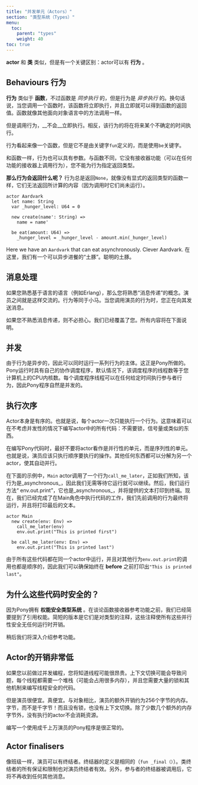 ```yaml
---
title: "并发单元（Actors）"
section: "类型系统（Types）"
menu:
  toc:
    parent: "types"
    weight: 40
toc: true
---
```


<!-- An __actor__ is similar to a __class__, but with one critical difference: an actor can have __behaviours__. -->
__actor__ 和 __类__ 类似，但是有一个关键区别：actor可以有 __行为__ 。

## Behaviours 行为

<!-- A __behaviour__ is like a __function__, except that functions are _synchronous_ and behaviours are _asynchronous_. In other words, when you call a function, the body of the function is executed immediately, and the result of the call is the result of the body of the function. This is just like method invocation in any other object-oriented language. -->
__行为__ 类似于 __函数__，不过函数是 _同步执行_ 的，但是行为是 _异步执行_ 的。换句话说，当您调用一个函数时，该函数将立即执行，并且立即就可以得到函数的返回值。函数就像其他面向对象语言中的方法调用一样。

<!-- But when you call a behaviour, the body is __not__ executed immediately. Instead, the body of the behaviour will execute at some indeterminate time in the future. -->
但是调用行为，__不会__立即执行。相反，该行为的将在将来某个不确定的时间执行。

<!-- A behaviour looks like a function, but instead of being introduced with the keyword `fun`, it is introduced with the keyword `be`. -->
行为看起来像一个函数，但是它不是由关键字`fun`定义的，而是使用`be`关键字。

<!-- Like a function, a behaviour can have parameters. Unlike a function, it doesn't have a receiver capability (a behaviour can be called on a receiver of any capability) and you can't specify a return type. -->
和函数一样，行为也可以具有参数。与函数不同，它没有接收器功能（可以在任何功能的接收器上调用行为），您不能为行为指定返回类型。

<!-- __So what does a behaviour return?__ Behaviours always return `None`, like a function without explicit result type, because they can't return something they calculate (since they haven't run yet). -->
__那么行为会返回什么呢？__ 行为总是返回`None`，就像没有显式的返回类型的函数一样，它们无法返回所计算的内容（因为调用时它们尚未运行）。

```pony
actor Aardvark
  let name: String
  var _hunger_level: U64 = 0

  new create(name': String) =>
    name = name'

  be eat(amount: U64) =>
    _hunger_level = _hunger_level - amount.min(_hunger_level)
```

Here we have an `Aardvark` that can eat asynchronously. Clever Aardvark.
在这里，我们有一个可以异步进餐的“土豚”。聪明的土豚。

<!-- ## Message Passing  -->
## 消息处理

<!-- If you are familiar with actor-based languages like Erlang, you are familiar with the concept of "message passing". It's how actors communicate with one another. Behaviours are the Pony equivalent. When you call a behavior on an actor, you are sending it a message. -->
如果您熟悉基于语言的语言（例如Erlang），那么您将熟悉“消息传递”的概念。演员之间就是这样交流的。行为等同于小马。当您调用演员的行为时，您正在向其发送消息。

<!-- If you aren't familiar with message passing, don't worry about it. We've got you covered. All will be explained below. -->
如果您不熟悉消息传递，则不必担心。我们已经覆盖了您。所有内容将在下面说明。

<!-- ## Concurrent -->
## 并发

<!-- Since behaviours are asynchronous, it's ok to run the body of a bunch of behaviours at the same time. This is exactly what Pony does. The Pony runtime has its own cooperative scheduler, which by default has a number of threads equal to the number of CPU cores on your machine. Each scheduler thread can be executing an actor behaviour at any given time, so Pony programs are naturally concurrent. -->
由于行为是异步的，因此可以同时运行一系列行为的主体。这正是Pony所做的。 Pony运行时具有自己的协作调度程序，默认情况下，该调度程序的线程数等于您计算机上的CPU内核数。每个调度程序线程可以在任何给定时间执行参与者行为，因此Pony程序自然是并发的。

<!-- ## Sequential -->
## 执行次序

<!-- Actors themselves, however, are sequential. That is, each actor will only execute one behaviour at a time. This means all the code in an actor can be written without caring about concurrency: no need for locks or semaphores or anything like that. -->
Actor本身是有序的。也就是说，每个actor一次只能执行一个行为。这意味着可以在不考虑并发性的情况下编写actor中的所有代码：不需要锁，信号量或类似的东西。

<!-- When you're writing Pony code, it's nice to think of actors not as a unit of parallelism, but as a unit of sequentiality. That is, an actor should do only what _has_ to be done sequentially. Anything else can be broken out into another actor, making it automatically parallel. -->
在编写Pony代码时，最好不要将actor看作是并行性的单元，而是序列性的单元。也就是说，演员应该只执行顺序要执行的操作。其他任何东西都可以分解为另一个actor，使其自动并行。

<!-- In the example below, the `Main` actor calls a behaviour `call_me_later` which, as we know, is _asynchronous_, so we won't wait for it to run before continuing. Then, we run the method `env.out.print`, which is _also asynchronous_, and will print the provided text to the terminal. Now that we've finished executing code inside the `Main` actor, the behaviour we've called earlier will eventually run, and it will print the last text. -->
在下面的示例中，`Main` actor调用了一个行为`call_me_later`，正如我们所知，该行为是_asynchronous_，因此我们无需等待它运行就可以继续。然后，我们运行方法“ env.out.print”，它也是_asynchronous_，并将提供的文本打印到终端。现在，我们已经完成了在Main角色中执行代码的工作，我们先前调用的行为最终将运行，并且将打印最后的文本。

```pony
actor Main
  new create(env: Env) =>
    call_me_later(env)
    env.out.print("This is printed first")

  be call_me_later(env: Env) =>
    env.out.print("This is printed last")
```

<!-- Since all this code runs inside the same actor, and the calls to the other behaviour `env.out.print` are sequential as well, we are guaranteed that `"This is printed first"` is always printed __before__ `"This is printed last"`. -->
由于所有这些代码都在同一个actor中运行，并且对其他行为`env.out.print`的调用也都是顺序的，因此我们可以确保始终在 __before__ 之前打印出`"This is printed last"`。

<!-- ## Why is this safe? -->
## 为什么这些代码时安全的？

<!-- Because of Pony's __capabilities secure type system__. We've mentioned reference capabilities briefly before when talking about function receiver reference capabilities. The short version is that they are annotations on a type that make all this parallelism safe without any runtime overhead. -->
因为Pony拥有 __权能安全类型系统__ 。在谈论函数接收器参考功能之前，我们已经简要提到了引用权能。简短的版本是它们是对类型的注释，这些注释使所有这些并行性安全无任何运行时开销。

<!-- We will cover reference capabilities in depth later. -->
稍后我们将深入介绍参考功能。

<!-- ## Actors are cheap -->
## Actor的开销非常低

<!-- If you've done concurrent programming before, you'll know that threads can be expensive. Context switches can cause problems, each thread needs a stack (which can be a lot of memory), and you need lots of locks and other mechanisms to write thread-safe code. -->
如果您以前做过并发编程，您将知道线程可能很昂贵。上下文切换可能会导致问题，每个线程都需要一个堆栈（可能会占用很多内存），并且您需要大量的锁和其他机制来编写线程安全的代码。

<!-- But actors are cheap. Really cheap. The extra cost of an actor, as opposed to an object, is about 256 bytes of memory. Bytes, not kilobytes! And there are no locks and no context switches. An actor that isn't executing consumes no resources other than the few extra bytes of memory. -->
但是演员很便宜。真便宜。与对象相比，演员的额外开销约为256个字节的内存。字节，而不是千字节！而且没有锁，也没有上下文切换。除了少数几个额外的内存字节外，没有执行的actor不会消耗资源。

<!-- It's pretty normal to write a Pony program that uses hundreds of thousands of actors. -->
编写一个使用成千上万演员的Pony程序是很正常的。

## Actor finalisers

<!-- Like classes, actors can have finalisers. The finaliser definition is the same (`fun _final()`). All guarantees and restrictions for a class finaliser are also valid for an actor finaliser. In addition, an actor will not receive any further message after its finaliser is called. -->
像班级一样，演员可以有终结者。终结器的定义是相同的（`fun _final（）`）。类终结者的所有保证和限制也对演员终结者有效。另外，参与者的终结器被调用后，它将不再收到任何其他消息。
